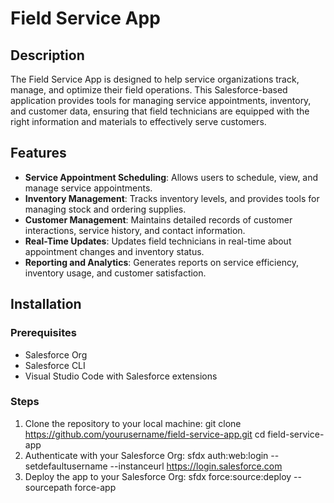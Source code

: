 # Field Service App

## Description
The Field Service App is designed to help service organizations track, manage, and optimize their field operations. This Salesforce-based application provides tools for managing service appointments, inventory, and customer data, ensuring that field technicians are equipped with the right information and materials to effectively serve customers.

## Features
- **Service Appointment Scheduling**: Allows users to schedule, view, and manage service appointments.
- **Inventory Management**: Tracks inventory levels, and provides tools for managing stock and ordering supplies.
- **Customer Management**: Maintains detailed records of customer interactions, service history, and contact information.
- **Real-Time Updates**: Updates field technicians in real-time about appointment changes and inventory status.
- **Reporting and Analytics**: Generates reports on service efficiency, inventory usage, and customer satisfaction.

## Installation

### Prerequisites
- Salesforce Org
- Salesforce CLI
- Visual Studio Code with Salesforce extensions

### Steps
1. Clone the repository to your local machine:
   git clone https://github.com/yourusername/field-service-app.git
   cd field-service-app
2. Authenticate with your Salesforce Org:
  sfdx auth:web:login --setdefaultusername --instanceurl https://login.salesforce.com
3. Deploy the app to your Salesforce Org:
  sfdx force:source:deploy --sourcepath force-app

